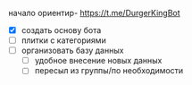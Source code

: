 начало
ориентир- https://t.me/DurgerKingBot
- [x] создать основу бота 
- [ ] плитки с категориями
- [ ] организовать базу данных
  - [ ] удобное внесение новых данных
  - [ ] пересыл из группы/по необходимости